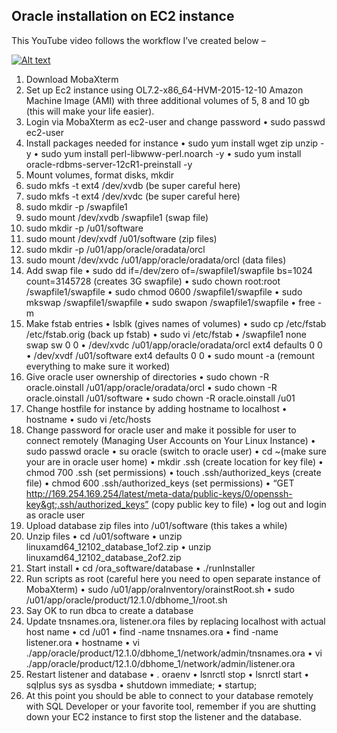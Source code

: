 ## Oracle installation on EC2 instance

This YouTube video follows the workflow I’ve created below –

[![Alt text](https://www.youtube.com/watch?v=Vcdf8qSndOs&list=PLqFI2r42bxjI_m2tUH18dT15wAu9o0uSV.jpg)](https://www.youtube.com/watch?v=Vcdf8qSndOs&list=PLqFI2r42bxjI_m2tUH18dT15wAu9o0uSV)

1.	Download MobaXterm
2.	Set up Ec2 instance using OL7.2-x86_64-HVM-2015-12-10 Amazon Machine Image (AMI) with three additional volumes of 5, 8 and 10 gb (this will make your life easier).
3.	Login via MobaXterm as ec2-user and change password
•	sudo passwd ec2-user
4.	Install packages needed for instance
•	sudo yum install wget zip unzip -y
•	sudo yum install perl-libwww-perl.noarch -y
•	sudo yum install oracle-rdbms-server-12cR1-preinstall -y
5.	Mount volumes, format disks, mkdir
1.	sudo mkfs -t ext4 /dev/xvdb (be super careful here)
2.	sudo mkfs -t ext4 /dev/xvdc (be super careful here)
3.	sudo mkdir -p /swapfile1
4.	sudo mount /dev/xvdb /swapfile1 (swap file)
5.	sudo mkdir -p /u01/software
6.	sudo mount /dev/xvdf /u01/software (zip files)
7.	sudo mkdir -p /u01/app/oracle/oradata/orcl
8.	sudo mount /dev/xvdc /u01/app/oracle/oradata/orcl (data files)
6.	Add swap file
•	sudo dd if=/dev/zero of=/swapfile1/swapfile  bs=1024 count=3145728 (creates 3G swapfile)
•	sudo chown root:root /swapfile1/swapfile
•	sudo chmod 0600 /swapfile1/swapfile
•	sudo  mkswap /swapfile1/swapfile
•	sudo swapon /swapfile1/swapfile
•	free -m
7.	Make fstab entries
•	lsblk (gives names of volumes)
•	sudo cp /etc/fstab /etc/fstab.orig (back up fstab)
•	sudo vi /etc/fstab
•	/swapfile1 none swap sw 0 0
•	/dev/xvdc /u01/app/oracle/oradata/orcl ext4 defaults 0 0
•	/dev/xvdf /u01/software ext4 defaults 0 0
•	sudo mount -a (remount everything to make sure it worked)
8.	 Give oracle user ownership of directories
•	sudo chown -R oracle.oinstall /u01/app/oracle/oradata/orcl
•	sudo chown -R oracle.oinstall  /u01/software
•	sudo chown -R oracle.oinstall /u01
9.	Change hostfile for instance by adding hostname to localhost
•	hostname
•	sudo vi /etc/hosts
10.	Change password for oracle user and make it possible for user to connect remotely (Managing User Accounts on Your Linux Instance)
•	sudo passwd oracle
•	su oracle (switch to oracle user)
•	cd ~(make sure your are in oracle user home)
•	mkdir .ssh (create location for key file)
•	chmod 700 .ssh (set permissions)
•	touch .ssh/authorized_keys (create file)
•	chmod 600 .ssh/authorized_keys (set permissions)
•	“GET http://169.254.169.254/latest/meta-data/public-keys/0/openssh-key&gt;.ssh/authorized_keys” (copy public key to file)
•	log out and login as oracle user
11.	Upload database zip files into /u01/software (this takes a while)
12.	Unzip files
•	cd /u01/software
•	unzip linuxamd64_12102_database_1of2.zip
•	unzip linuxamd64_12102_database_2of2.zip
13.	Start install
•	cd /ora_software/database
•	./runInstaller
14.	Run scripts as root (careful here you need to open separate instance of MobaXterm)
•	sudo /u01/app/oraInventory/orainstRoot.sh
•	sudo /u01/app/oracle/product/12.1.0/dbhome_1/root.sh
15.	Say OK to run dbca to create a database
16.	Update tnsnames.ora, listener.ora files by replacing localhost with actual host name
•	cd /u01
•	find -name tnsnames.ora
•	find -name listener.ora
•	hostname
•	vi ./app/oracle/product/12.1.0/dbhome_1/network/admin/tnsnames.ora
•	vi ./app/oracle/product/12.1.0/dbhome_1/network/admin/listener.ora
17.	Restart listener and database
•	. oraenv
•	lsnrctl stop
•	lsnrctl start
•	sqlplus sys as sysdba
•	shutdown immediate;
•	startup;
18.	At this point you should be able to connect to your database remotely with SQL Developer or your favorite tool, remember if you are shutting down your EC2 instance to first stop the listener and the database.

